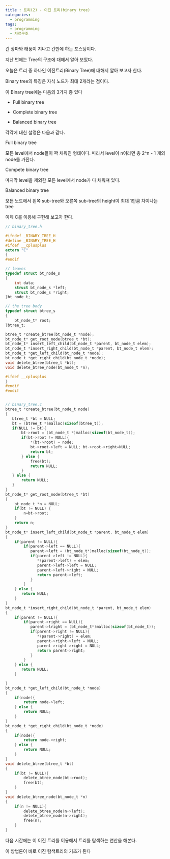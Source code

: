 ```yaml
---
title : 트리(2) - 이진 트리(binary tree)
categories:
  - programming
tags:
  - programming
  - 자료구조
---
```


긴 장마와 태풍이 지나고 간만에 하는 포스팅이다.

지난 번에는 Tree의 구조에 대해서 알아 보았다.

오늘은 트리 중 하나인 이진트리(Binary Tree)에 대해서 알아 보고자 한다.

Binary tree의 특징은 자식 노드가 최대 2개라는 점이다.

이 Binary tree에는 다음의 3가지 종 있다

- Full binary tree

- Complete binary tree

- Balanced binary tree

각각에 대한 설명은 다음과 같다.

Full binary tree

모든 level에서 node들이 꽉 채워진 형태이다. 따라서 level이 n이라면 총 2^n - 1 개의 node를 가진다.

Compete binary tree

마지막 level을 제외한 모든 level에서 node가 다 채워져 있다.

Balanced binary tree

모든 노드에서 왼쪽 sub-tree와 오른쪽 sub-tree의 height이 최대 1만큼 차이나는 tree

이제 C를 이용해 구현해 보고자 한다.

```c
// binary_tree.h

#ifndef _BINARY_TREE_H
#define _BINARY_TREE_H
#ifdef __cplusplus
extern "C"
{
#endif

// leaves
typedef struct bt_node_s
{
    int data;
    struct bt_node_s *left;
    struct bt_node_s *right;
}bt_node_t;

// the tree body
typedef struct btree_s
{
    bt_node_t* root;
}btree_t;

btree_t *create_btree(bt_node_t *node);
bt_node_t* get_root_node(btree_t *bt);
bt_node_t* insert_left_child(bt_node_t *parent, bt_node_t elem);
bt_node_t *insert_right_child(bt_node_t *parent, bt_node_t elem);
bt_node_t *get_left_child(bt_node_t *node);
bt_node_t *get_right_child(bt_node_t *node);
void delete_btree(btree_t *bt);
void delete_btree_node(bt_node_t *n);

#ifdef __cplusplus
}
#endif
#endif


// binary_tree.c
btree_t *create_btree(bt_node_t node)
{
   btree_t *bt = NULL;
   bt = (btree_t *)malloc(sizeof(btree_t));
   if(NULL != bt){
       bt->root = (bt_node_t *)malloc(sizeof(bt_node_t));
       if(bt->root != NULL){
           *(bt->root) = node;
           bt->root->left = NULL; bt->root->right=NULL;
           return bt;
       } else {
           free(bt);
           return NULL;
       }
   } else {
       return NULL;
   }
}
bt_node_t* get_root_node(btree_t *bt)
{
    bt_node_t *n = NULL;
    if(bt != NULL) {
        n=bt->root;
    }
    return n;
}
bt_node_t* insert_left_child(bt_node_t *parent, bt_node_t elem)
{
    if(parent != NULL){
        if(parent->left == NULL){
           parent->left = (bt_node_t*)malloc(sizeof(bt_node_t));
           if(parent->left != NULL){
              *(parent->left) = elem;
              parent->left->left = NULL;
              parent->left->right = NULL;
              return parent->left;
           }
        }
    } else {
       return NULL;
    }
}
bt_node_t *insert_right_child(bt_node_t *parent, bt_node_t elem)
{
    if(parent != NULL){
        if(parent->right == NULL){
           parent->lright = (bt_node_t*)malloc(sizeof(bt_node_t));
           if(parent->right != NULL){
              *(parent->right) = elem;
              parent->right->left = NULL;
              parent->right->right = NULL;
              return parent->right;
           }
        }
    } else {
       return NULL;
    }

}
bt_node_t *get_left_child(bt_node_t *node)
{
    if(node){
        return node->left;
    } else {
        return NULL;
    }
}
bt_node_t *get_right_child(bt_node_t *node)
{
    if(node){
        return node->right;
    } else {
        return NULL;
    }
}
void delete_btree(btree_t *bt)
{
    if(bt != NULL){
        delete_btree_node(bt->root);
        free(bt);
    }
}
void delete_btree_node(bt_node_t *n)
{
    if(n != NULL){
        delete_btree_node(n->left);
        delete_btree_node(n->right);
        free(n);
    }
}


```

다음 시간에는 이 이진 트리를 이용해서 트리를 탐색하는 연산을 해본다.

이 방법론이 바로 이진 탐색트리의 기초가 된다
